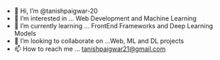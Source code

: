 - 👋 Hi, I’m @tanishpaigwar-20
- 👀 I’m interested in ... Web Development and Machine Learning
- 🌱 I’m currently learning ... FrontEnd Frameworks and Deep Learning Models
- 💞️ I’m looking to collaborate on ...Web, ML and DL projects
- 📫 How to reach me ... tanishpaigwar21@gmail.com

<!---
tanishpaigwar-20/tanishpaigwar-20 is a ✨ special ✨ repository because its `README.md` (this file) appears on your GitHub profile.
You can click the Preview link to take a look at your changes.
--->
